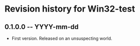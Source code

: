 # Revision history for Win32-test

## 0.1.0.0 -- YYYY-mm-dd

* First version. Released on an unsuspecting world.
